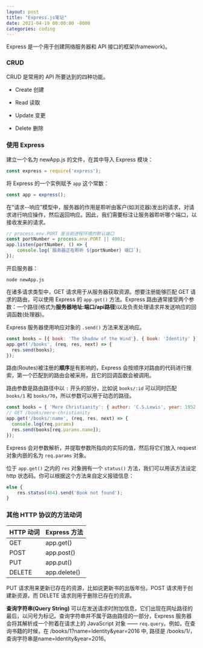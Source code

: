 ```yaml
---
layout: post
title: "Express.js笔记"
date: 2021-04-19 00:00:00 -0000
categories: coding 
---
```


Express 是一个用于创建网络服务器和 API 接口的框架(framework)。

### CRUD  

CRUD 是常用的 API 所要达到的四种功能。

* Create 创建

* Read 读取

* Update 变更

* Delete 删除  

### 使用 Express  

建立一个名为 newApp.js 的文件，在其中导入 Express 模块：

```js
const express = require('express');
```  

将 Express 的一个实例赋予 `app` 这个常数：

```js
const app = express();
```

在“请求--响应”模型中，服务器的作用是聆听由客户(如浏览器)发出的请求，对请求进行响应操作，然后返回响应。因此，我们需要标注让服务器聆听哪个端口，以接收发来的请求。

```js
// process.env.PORT 是当前进程环境的默认端口
const portNumber = process.env.PORT || 4001;
app.listen(portNumber, () => {
    console.log(`服务器正在聆听 ${portNumber} 端口`);
});
```

开启服务器：

```
node newApp.js
```

在诸多请求类型中，GET 请求用于从服务器获取资源。想要注册能够匹配 GET 请求的路由，可以使用 Express 的 `app.get()` 方法。Express 路由通常接受两个参数：一个路径(格式为**服务器地址:端口/api路径**)以及负责处理请求并发送响应的回调函数(处理器)。

Express 服务器使用响应对象的 `.send()` 方法来发送响应。

```js
const books = [{ book: 'The Shadow of the Wind'}, { book: 'Identity' }];
app.get('/books', (req, res, next) => {
  res.send(books);
});
```

路由(Routes)被注册的**顺序**是有影响的，Express 会按顺序对路由的代码进行搜索，第一个匹配到的路由会被采用，且它的回调函数会被调用。

路由参数是路由路径中以 `:` 开头的部分，比如说 `books/:id` 可以同时匹配 `books/1` 和 `books/70`，所以参数可以用于动态的路径。

```js
const books = { 'Mere Christianity': { author: 'C.S.Lewis', year: 1952 }, 'The Lord of the Ring': { author: 'J.R.R. Tolkien', year: 1949 } };
// GET /books/mere-christianity
app.get('/books/:name', (req, res, next) => {
  console.log(req.params) 
  res.send(books[req.params.name]);
});
```

Express 会对参数解析，并提取参数所指向的实际的值，然后将它们放入 request 对象内嵌的名为 `req.params` 对象。

位于 `app.get()` 之内的 `res` 对象拥有一个 `status()` 方法，我们可以用该方法设定 http 状态码。你可以根据这个方法来自定义报错信息：

```js
else {
    res.status(404).send('Book not found');
}
```  

### 其他 HTTP 协议的方法动词

HTTP 动词 | Express 方法
------ | ------
GET   | app.get()
POST | app.post()
PUT | app.put()
DELETE | app.delete()

PUT 请求用来更新已存在的资源，比如说更新书的出版年份。POST 请求用于创建新资源，而 DELETE 请求则用于删除已存在的资源。

**查询字符串(Query String)** 可以在发送请求时附加信息，它们出现在网址路径的最后，以问号为标记。查询字符串并不属于路由路径的一部分，Express 服务器会将其解析成一个附着在请求上的 JavaScript 对象 —— `req.query`。例如，在查询书籍的时候，在 /books/1?name=Identity&year=2016 中, 路径是 /books/1/，查询字符串是name=Identity&year=2016。






